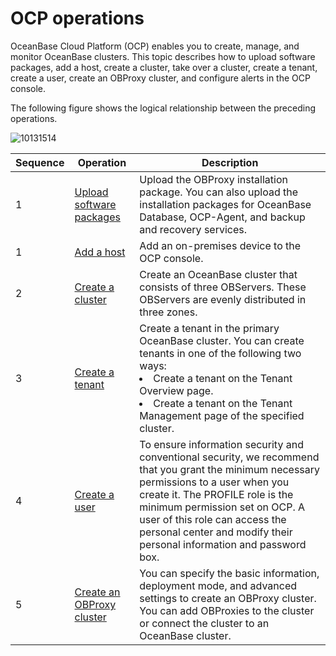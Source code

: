 # OCP operations

OceanBase Cloud Platform (OCP) enables you to create, manage, and monitor OceanBase clusters. This topic describes how to upload software packages, add a host, create a cluster, take over a cluster, create a tenant, create a user, create an OBProxy cluster, and configure alerts in the OCP console.

The following figure shows the logical relationship between the preceding operations.

![10131514](https://help-static-aliyun-doc.aliyuncs.com/assets/img/en-US/4324306461/p338278.png)

| Sequence |                                Operation                                 |                                                                                                                                                                 Description                                                                                                                                                                 |
|----------|--------------------------------------------------------------------------|---------------------------------------------------------------------------------------------------------------------------------------------------------------------------------------------------------------------------------------------------------------------------------------------------------------------------------------------|
| 1        | [Upload software packages](../500.quickstart/300.quickstart-upload-a-software-package.md)  | Upload the OBProxy installation package. You can also upload the installation packages for OceanBase Database, OCP-Agent, and backup and recovery services.                                                                                                                                                                                 |
| 1        | [Add a host](../500.quickstart/400.quickstart-add-a-host.md)                | Add an on-premises device to the OCP console.                                                                                                                                                                                                                                                                                               |
| 2        | [Create a cluster](../500.quickstart/500.quickstart-create-a-cluster.md)          | Create an OceanBase cluster that consists of three OBServers. These OBServers are evenly distributed in three zones.                                                                                                                                                                                                                        |
| 3        | [Create a tenant](../500.quickstart/600.quickstart-create-a-tenant.md)           | Create a tenant in the primary OceanBase cluster. You can create tenants in one of the following two ways: <li>Create a tenant on the Tenant Overview page.</li><li>Create a tenant on the Tenant Management page of the specified cluster. </li>   |
| 4        | [Create a user](../500.quickstart/700.quickstart-create-a-user.md)             | To ensure information security and conventional security, we recommend that you grant the minimum necessary permissions to a user when you create it. The PROFILE role is the minimum permission set on OCP. A user of this role can access the personal center and modify their personal information and password box.                     |
| 5        | [Create an OBProxy cluster](../500.quickstart/800.quickstart-create-an-obproxy-cluster.md) | You can specify the basic information, deployment mode, and advanced settings to create an OBProxy cluster. You can add OBProxies to the cluster or connect the cluster to an OceanBase cluster.                                                                                                                                            |
